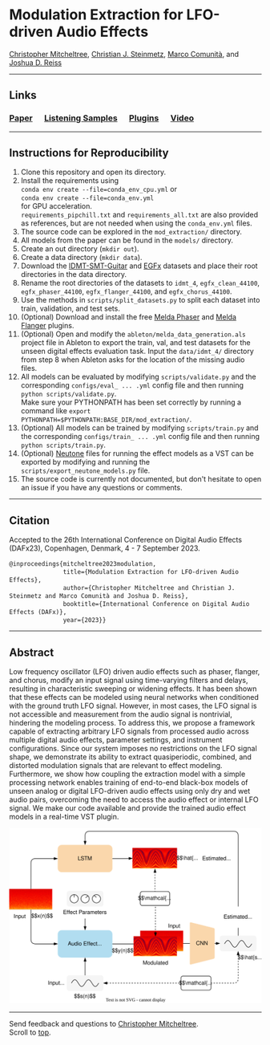 <h1>Modulation Extraction for LFO-driven Audio Effects</h1>
<p>
    <a href="https://christhetr.ee/" target=”_blank”>Christopher Mitcheltree</a>,
    <a href="https://www.christiansteinmetz.com/" target=”_blank”>Christian J. Steinmetz</a>,
    <a href="https://mcomunita.github.io/" target=”_blank”>Marco Comunità</a>, and
    <a href="https://www.eecs.qmul.ac.uk/~josh/" target=”_blank”>Joshua D. Reiss</a>
</p>

<hr>
<h2>Links</h2>

<h3>
<a href="https://arxiv.org/abs/2305.13262" target=”_blank”>Paper</a>
&nbsp;&nbsp;&nbsp;&nbsp;
<a href="https://christhetree.github.io/mod_extraction/" target=”_blank”>Listening Samples</a>
&nbsp;&nbsp;&nbsp;&nbsp;
<a href="https://christhetree.github.io/mod_extraction/index.html#plugins" target=”_blank”>Plugins</a>
&nbsp;&nbsp;&nbsp;&nbsp;
<a href="https://youtu.be/" target=”_blank”>Video</a>
</h3>

<hr>
<h2>Instructions for Reproducibility</h2>

<ol>
    <li>Clone this repository and open its directory.</li>
    <li>
    Install the requirements using <br><code>conda env create --file=conda_env_cpu.yml</code> or <br>
    <code>conda env create --file=conda_env.yml</code><br> for GPU acceleration. <br>
    <code>requirements_pipchill.txt</code> and <code>requirements_all.txt</code> are also provided as references, 
    but are not needed when using the <code>conda_env.yml</code> files.
    </li>
    <li>The source code can be explored in the <code>mod_extraction/</code> directory.</li>
    <li>All models from the paper can be found in the <code>models/</code> directory.</li>
    <li>Create an out directory (<code>mkdir out</code>).</li>
    <li>Create a data directory (<code>mkdir data</code>).</li>
    <li>
    Download the <a href="https://zenodo.org/record/7544110" target=”_blank”>IDMT-SMT-Guitar</a> and 
    <a href="https://zenodo.org/record/7044411#.YzRx2XbMKUl" target=”_blank”>EGFx</a> datasets and place their root 
    directories in the data directory.
    </li>
    <li>
    Rename the root directories of the datasets to <code>idmt_4</code>, <code>egfx_clean_44100</code>, 
    <code>egfx_phaser_44100</code>, <code>egfx_flanger_44100</code>, and <code>egfx_chorus_44100</code>.
    </li>
    <li>
    Use the methods in <code>scripts/split_datasets.py</code> to split each dataset into train, validation, and test 
    sets.
    </li>
    <li>
    (Optional) Download and install the free 
    <a href="https://www.meldaproduction.com/MPhaser" target=”_blank”>Melda Phaser</a> and 
    <a href="https://www.meldaproduction.com/MFlanger" target=”_blank”>Melda Flanger</a> plugins.
    </li>
    <li>
    (Optional) Open and modify the <code>ableton/melda_data_generation.als</code> project file in Ableton to export the 
    train, val, and test datasets for the unseen digital effects evaluation task. Input the 
    <code>data/idmt_4/</code> directory from step 8 when Ableton asks for the location of the missing audio files.
    </li>
    <li>
    All models can be evaluated by modifying <code>scripts/validate.py</code> and the corresponding 
    <code>configs/eval_ ... .yml</code> config file and then running <code>python scripts/validate.py</code>. <br>
    Make sure your PYTHONPATH has been set correctly by running a command like 
    <code>export PYTHONPATH=$PYTHONPATH:BASE_DIR/mod_extraction/</code>.
    </li>
    <li>
    (Optional) All models can be trained by modifying <code>scripts/train.py</code> and the corresponding 
    <code>configs/train_ ... .yml</code> config file and then running <code>python scripts/train.py</code>.
    </li>
    <li>
    (Optional) <a href="https://neutone.space" target=”_blank”>Neutone</a> files for running the effect models as a VST   
    can be exported by modifying and running the <code>scripts/export_neutone_models.py</code> file.
    </li>
    <li>
    The source code is currently not documented, but don't hesitate to open an issue if you have any questions or 
    comments.
    </li>
</ol>

<hr>
<h2>Citation</h2>

Accepted to the 26th International Conference on Digital Audio Effects (DAFx23), Copenhagen, Denmark, 4 - 7 September 2023.

<pre><code>@inproceedings{mitcheltree2023modulation,
               title={Modulation Extraction for LFO-driven Audio Effects},
               author={Christopher Mitcheltree and Christian J. Steinmetz and Marco Comunità and Joshua D. Reiss},
               booktitle={International Conference on Digital Audio Effects (DAFx)},
               year={2023}}
</code></pre>

<hr>
<h2>Abstract</h2>

Low frequency oscillator (LFO) driven audio effects such as phaser, flanger, and chorus, modify an input signal using time-varying filters and delays, resulting in characteristic sweeping or widening effects.
It has been shown that these effects can be modeled using neural networks when conditioned with the ground truth LFO signal.
However, in most cases, the LFO signal is not accessible and measurement from the audio signal is nontrivial, hindering the modeling process.
To address this, we propose a framework capable of extracting arbitrary LFO signals from processed audio across multiple digital audio effects, parameter settings, and instrument configurations.
Since our system imposes no restrictions on the LFO signal shape, we demonstrate its ability to extract quasiperiodic, combined, and distorted modulation signals that are relevant to effect modeling.
Furthermore, we show how coupling the extraction model with a simple processing network enables training of end-to-end black-box models of unseen analog or digital LFO-driven audio effects using only dry and wet audio pairs, overcoming the need to access the audio effect or internal LFO signal.
We make our code available and provide the trained audio effect models in a real-time VST plugin.

![image](docs/img/system_diagram.svg)

<hr>
<p>
Send feedback and questions to <a href="https://christhetr.ee" target=”_blank”>Christopher Mitcheltree</a>.
<br>Scroll to <a href="#">top</a>.
</p>
